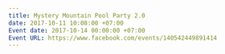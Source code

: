 ```yaml
---
title: Mystery Mountain Pool Party 2.0
date: 2017-10-11 10:08:00 +07:00
Event date: 2017-10-14 00:00:00 +07:00
Event URL: https://www.facebook.com/events/140542449891414
---
```


